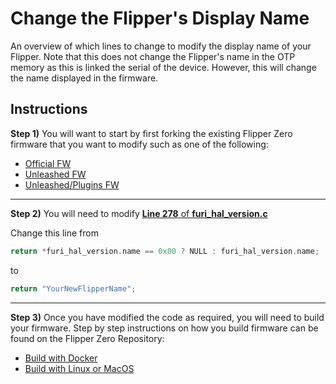 # Change the Flipper's Display Name

An overview of which lines to change to modify the display name of your Flipper. Note that this does not change the Flipper's name in the OTP memory as this is linked the serial of the device. However, this will change the name displayed in the firmware. 

## Instructions

**Step 1)** You will want to start by first forking the existing Flipper Zero firmware that you want to modify such as one of the following: 

- [Official FW](https://github.com/flipperdevices/flipperzero-firmware)
- [Unleashed FW](https://github.com/Eng1n33r/flipperzero-firmware)
- [Unleashed/Plugins FW](https://github.com/RogueMaster/flipperzero-firmware-wPlugins)

---

**Step 2)** You will need to modify [**Line 278** of **furi_hal_version.c**](https://github.com/flipperdevices/flipperzero-firmware/blob/f6384116a1e501d2925013f6fae7e1d7cb6786cb/firmware/targets/f7/furi_hal/furi_hal_version.c#L278)

Change this line from 
```C
return *furi_hal_version.name == 0x00 ? NULL : furi_hal_version.name;
```
to
```C
return "YourNewFlipperName";
```
---

**Step 3)**  Once you have modified the code as required, you will need to build your firmware. Step by step instructions on how you build firmware can be found on the Flipper Zero Repository: 
- [Build with Docker](https://github.com/flipperdevices/flipperzero-firmware#build-with-docker)
- [Build with Linux or MacOS](https://github.com/flipperdevices/flipperzero-firmware#build-on-linuxmacos)
